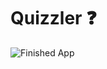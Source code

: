 
# Quizzler ❓
![Finished App](https://github.com/londonappbrewery/Images/blob/master/quizzler-demo.gif)

